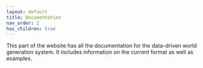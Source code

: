 ```yaml
---
layout: default
title: Documentation
nav_order: 2
has_children: true
---
```


This part of the website has all the documentation for the data-driven world generation system. It includes information on the current format as well as examples.